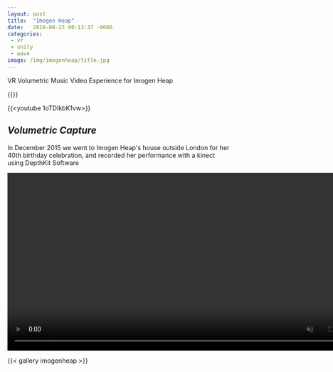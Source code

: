 ```yaml
---
layout: post
title:  "Imogen Heap"
date:   2018-08-23 00:13:37 -0666
categories: 
 - vr
 - unity
 - wave
image: /img/imogenheap/title.jpg
---
```


VR Volumetric Music Video Experience for Imogen Heap

<!--more-->

{{<youtube HoDqeunBH10>}}




{{<youtube 1oTDIkbK1vw>}}


## *Volumetric Capture*

In December 2015 we went to Imogen Heap's house outside London for her 40th birthday celebration, and recorded her performance with a kinect using DepthKit Software

<video width="800" height="400" playsinline autoplay muted preload="auto" loop >
    <source src="{{ site.baseurl }}/assets/img/imogenheap/tree.webm"  type="video/webm"  />
</video>


{{< gallery imogenheap >}}






